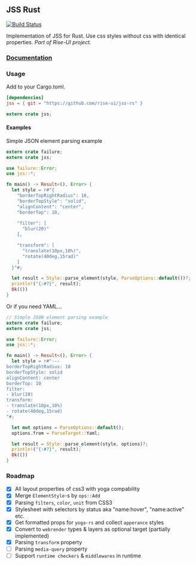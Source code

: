## JSS Rust
[![Build Status](https://travis-ci.org/rise-ui/jss-rs.svg?branch=master)](https://travis-ci.org/rise-ui/jss-rs)

Implementation of JSS for Rust. Use css styles without css with identical properties.
*Part of Rise-UI project.*

### [Documentation](http://friktor.github.io/jss-rs/jss/index.html)

### Usage
Add to your Cargo.toml.
``` toml
[dependencies]
jss = { git = "https://github.com/rise-ui/jss-rs" }
```

``` rust
extern crate jss;
```

#### Examples
Simple JSON element parsing example

``` rust
extern crate failure;
extern crate jss;

use failure::Error;
use jss::*;

fn main() -> Result<(), Error> {
  let style = r#"{
    "borderTopRightRadius": 10,
    "borderTopStyle": "solid",
    "alignContent": "center",
    "borderTop": 10,
    
    "filter": [
      "blur(20)"
    ],

    "transform": [
      "translate(10px,10%)",
      "rotate(40deg,15rad)"
    ]
  }"#;

  let result = Style::parse_element(style, ParseOptions::default())?;
  println!("{:#?}", result);
  Ok(())
}
```

Or if you need YAML...

``` rust
// Simple JSON element parsing example
extern crate failure;
extern crate jss;

use failure::Error;
use jss::*;

fn main() -> Result<(), Error> {
  let style = r#"---
borderTopRightRadius: 10
borderTopStyle: solid
alignContent: center
borderTop: 10
filter:
- blur(20)
transform:
- translate(10px,10%)
- rotate(40deg,15rad)
"#;

  let mut options = ParseOptions::default();
  options.from = ParseTarget::Yaml;

  let result = Style::parse_element(style, options)?;
  println!("{:#?}", result);
  Ok(())
}
```

### Roadmap
- [x] All layout properties of css3 with yoga compability 
- [x] Merge `ElementStyle`-s by `ops::Add`
- [x] Parsing `filters`, `color`, `unit` from CSS3
- [x] Stylesheet with selectors by status aka "name:hover", "name:active" etc.
- [x] Get formatted props for `yoga-rs` and collect `apperance` styles
- [x] Convert to `webrender` types & layers as optional target (partially implemented)
- [x] Parsing `transform` property
- [ ] Parsing `media-query` property
- [ ] Support `runtime checkers` & `middlewares` in runtime 